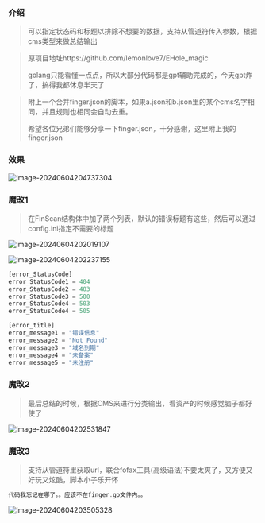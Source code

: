 ### 介绍

> 可以指定状态码和标题以排除不想要的数据，支持从管道符传入参数，根据cms类型来做总结输出

> 原项目地址https://github.com/lemonlove7/EHole_magic
>
> golang只能看懂一点点，所以大部分代码都是gpt辅助完成的，今天gpt炸了，搞得我都休息半天了

> 附上一个合并finger.json的脚本，如果a.json和b.json里的某个cms名字相同，并且规则也相同会自动去重。
>
> 希望各位兄弟们能够分享一下finger.json，十分感谢，这里附上我的finger.json

### 效果

![image-20240604204737304](D:\0-网安小工具\1-网络安全\0.1-信息收集\03-EHole\usage\其它\源码_魔改中\README.assets\image-20240604204737304.png)



### 魔改1

> 在FinScan结构体中加了两个列表，默认的错误标题有这些，然后可以通过config.ini指定不需要的标题

![image-20240604202019107](D:\0-网安小工具\1-网络安全\0.1-信息收集\03-EHole\usage\其它\源码_魔改中\README.assets\image-20240604202019107.png)

![image-20240604202237155](D:\0-网安小工具\1-网络安全\0.1-信息收集\03-EHole\usage\其它\源码_魔改中\README.assets\image-20240604202237155.png)

```php
[error_StatusCode]
error_StatusCode1 = 404
error_StatusCode2 = 403
error_StatusCode3 = 500
error_StatusCode4 = 503
error_StatusCode4 = 505

[error_title]
error_message1 = "错误信息"
error_message2 = "Not Found"
error_message3 = "域名到期"
error_message4 = "未备案"
error_message5 = "未注册"
```

### 魔改2

> 最后总结的时候，根据CMS来进行分类输出，看资产的时候感觉脑子都好使了

![image-20240604202531847](D:\0-网安小工具\1-网络安全\0.1-信息收集\03-EHole\usage\其它\源码_魔改中\README.assets\image-20240604202531847.png)

### 魔改3

> 支持从管道符里获取url，联合fofax工具(高级语法)不要太爽了，又方便又好玩又炫酷，脚本小子乐开怀

```php
代码我忘记在哪了。。应该不在finger.go文件内。。
```

![image-20240604203505328](D:\0-网安小工具\1-网络安全\0.1-信息收集\03-EHole\usage\其它\源码_魔改中\README.assets\image-20240604203505328.png)
